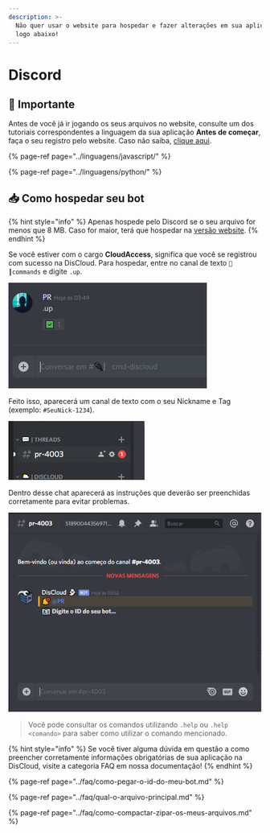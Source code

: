 ```yaml
---
description: >-
  Não quer usar o website para hospedar e fazer alterações em sua aplicação? Confira
  logo abaixo!
---
```


# Discord

## 📜 Importante

Antes de você já ir jogando os seus arquivos no website, consulte um dos tutoriais correspondentes a linguagem da sua aplicação **Antes de começar**, faça o seu registro pelo website. Caso não saiba, [clique aqui](website.md).

{% page-ref page="../linguagens/javascript/" %}

{% page-ref page="../linguagens/python/" %}

## 📥 Como hospedar seu bot

{% hint style="info" %}
Apenas hospede pelo Discord se o seu arquivo for menos que 8 MB. Caso for maior, terá que hospedar na [versão website](website.md).
{% endhint %}

Se você estiver com o cargo **CloudAccess**, significa que você se registrou com sucesso na DisCloud. Para hospedar, entre no canal de texto `🔌┃commands` e digite `.up`.

![ ](../../.gitbook/assets/image%20%2833%29.png)

Feito isso, aparecerá um canal de texto com o seu Nickname e Tag \(exemplo: `#SeuNick-1234`\). 

![](../../.gitbook/assets/image%20%285%29.png)

Dentro desse chat aparecerá as instruções que deverão ser preenchidas corretamente para evitar problemas. 

![](../../.gitbook/assets/image%20%2838%29.png)

> Você pode consultar os comandos utilizando `.help` ou `.help <comando>` para saber como utilizar o comando mencionado.

{% hint style="info" %}
Se você tiver alguma dúvida em questão a como preencher corretamente informações obrigatórias de sua aplicação na DisCloud, visite a categoria FAQ em nossa documentação!
{% endhint %}

{% page-ref page="../faq/como-pegar-o-id-do-meu-bot.md" %}

{% page-ref page="../faq/qual-o-arquivo-principal.md" %}

{% page-ref page="../faq/como-compactar-zipar-os-meus-arquivos.md" %}

